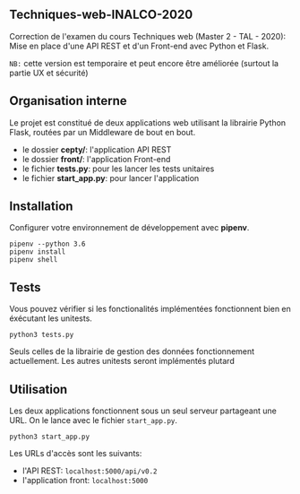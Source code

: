 ## Techniques-web-INALCO-2020

Correction de l'examen du cours Techniques web (Master 2 - TAL - 2020): Mise en place d'une API REST et d'un Front-end avec Python et Flask. 

`NB:` cette version est temporaire et peut encore être améliorée (surtout la partie UX et sécurité) 

## Organisation interne 

Le projet est constitué de deux applications web utilisant la librairie Python Flask, routées par un Middleware de bout en bout. 

- le dossier **cepty/**: l'application API REST
- le dossier **front/**: l'application Front-end
- le fichier **tests.py**: pour les lancer les tests unitaires
- le fichier **start_app.py**: pour lancer l'application

## Installation

Configurer votre environnement de développement avec **pipenv**. 

    pipenv --python 3.6
    pipenv install
    pipenv shell

## Tests

Vous pouvez vérifier si les fonctionalités implémentées fonctionnent bien en éxécutant les unitests. 

    python3 tests.py

Seuls celles de la librairie de gestion des données fonctionnement actuellement. Les autres unitests seront implémentés plutard

## Utilisation

Les deux applications fonctionnent sous un seul serveur partageant une URL. On le lance avec le fichier `start_app.py`. 

    python3 start_app.py


Les URLs d'accès sont les suivants:

- l'API REST: `localhost:5000/api/v0.2`
- l'application front: `localhost:5000`

